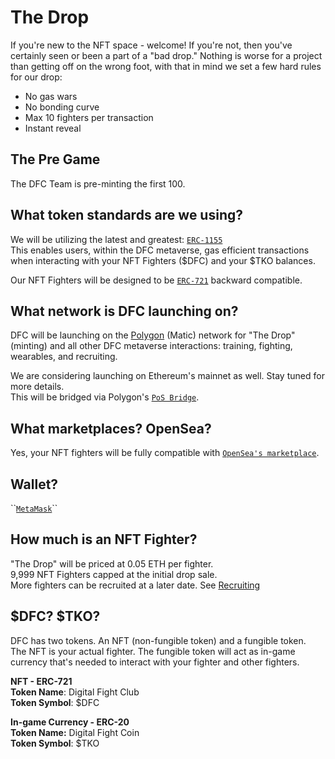# The Drop

If you're new to the NFT space - welcome! If you're not, then you've certainly seen or been a part of a "bad drop." Nothing is worse for a project than getting off on the wrong foot, with that in mind we set a few hard rules for our drop: 

* No gas wars
* No bonding curve
* Max 10 fighters per transaction
* Instant reveal

## The Pre Game

The DFC Team is pre-minting the first 100.

## What token standards are we using?

We will be utilizing the latest and greatest: [`ERC-1155`](https://eips.ethereum.org/EIPS/eip-1155)  
This enables users, within the DFC metaverse,  gas efficient transactions when interacting with your NFT Fighters \($DFC\) and your $TKO balances.   
  
Our NFT Fighters will be designed to be [`ERC-721`](https://eips.ethereum.org/EIPS/eip-721) backward compatible. 

## What network is DFC launching on?

DFC will be launching on the [Polygon](https://polygon.technology/) \(Matic\) network for "The Drop" \(minting\) and all other DFC metaverse interactions: training, fighting, wearables, and recruiting.

We are considering launching on Ethereum's mainnet as well. Stay tuned for more details.  
This will be bridged via Polygon's [`PoS Bridge`](https://docs.matic.network/docs/develop/ethereum-matic/pos/getting-started/).  

## What marketplaces? OpenSea?

Yes, your NFT fighters will be fully compatible with [`OpenSea's marketplace`](https://opensea.io/). 

## Wallet?

\`\`[`MetaMask`](https://metamask.io/)\`\`

## How much is an NFT Fighter?

"The Drop" will be priced at 0.05 ETH per fighter.   
9,999 NFT Fighters capped at the initial drop sale.   
More fighters can be recruited at a later date. See [Recruiting](recruiting.md)

## $DFC? $TKO?

DFC has two tokens. An NFT \(non-fungible token\) and a fungible token.   
The NFT is your actual fighter. The fungible token will act as in-game currency that's needed to interact with your fighter and other fighters.   
  
**NFT - ERC-721**  
**Token Name**: Digital Fight Club  
**Token Symbol**: $DFC  
  
**In-game Currency - ERC-20  
Token Name:** Digital Fight Coin  
**Token Symbol**: $TKO







